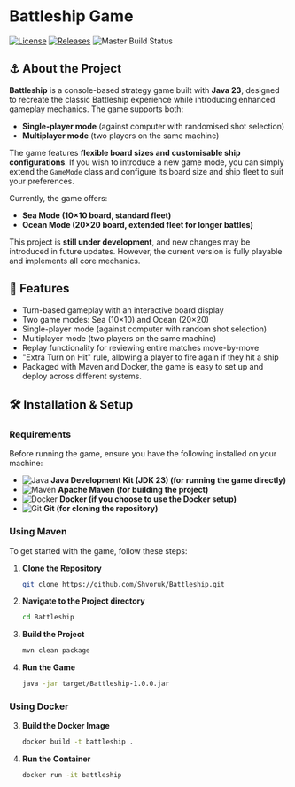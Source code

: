 # Battleship Game

[![License](https://img.shields.io/github/license/Shvoruk/Battleship.svg?style=rounde)](https://github.com/Shvoruk/Battleship/blob/master/LICENSE) 
[![Releases](https://img.shields.io/github/release/Shvoruk/Battleship/all.svg?include_prereleases&style=rounded)](https://github.com/Shvoruk/Battleship/releases) 
![Master Build Status](https://img.shields.io/github/actions/workflow/status/Shvoruk/Battleship/main.yml?branch=master)

## ⚓️ About the Project

**Battleship** is a console-based strategy game built with **Java 23**, designed to recreate the classic Battleship experience while introducing enhanced gameplay mechanics. The game supports both:
- **Single-player mode** (against computer with randomised shot selection)
- **Multiplayer mode** (two players on the same machine)

The game features **flexible board sizes and customisable ship configurations**. If you wish to introduce a new game mode, you can simply extend the `GameMode` class and configure its board size and ship fleet to suit your preferences.

Currently, the game offers:

- **Sea Mode (10×10 board, standard fleet)**
- **Ocean Mode (20×20 board, extended fleet for longer battles)**

This project is **still under development**, and new changes may be introduced in future updates. However, the current version is fully playable and implements all core mechanics.

## 🎣 Features

- Turn-based gameplay with an interactive board display
- Two game modes: Sea (10×10) and Ocean (20×20)
- Single-player mode (against computer with random shot selection)
- Multiplayer mode (two players on the same machine)
- Replay functionality for reviewing entire matches move-by-move
- "Extra Turn on Hit" rule, allowing a player to fire again if they hit a ship
- Packaged with Maven and Docker, the game is easy to set up and deploy across different systems.

## 🛠️ Installation & Setup

### Requirements

Before running the game, ensure you have the following installed on your machine:


- ![Java](https://img.shields.io/badge/Java-ED8B00?logo=openjdk&logoColor=white&style=flat) **Java Development Kit (JDK 23) (for running the game directly)**
- ![Maven](https://img.shields.io/badge/Maven-C71A36?logo=apachemaven&logoColor=white&style=flat) **Apache Maven (for building the project)**
- ![Docker](https://img.shields.io/badge/Docker-2496ED?logo=docker&logoColor=white&style=flat) **Docker (if you choose to use the Docker setup)**
- ![Git](https://img.shields.io/badge/Git-F05032?logo=git&logoColor=white&style=flat) **Git (for cloning the repository)**

### Using Maven

To get started with the game, follow these steps:

1. **Clone the Repository**
   ```sh
   git clone https://github.com/Shvoruk/Battleship.git
2. **Navigate to the Project directory**
   ```sh
   cd Battleship
3. **Build the Project**
   ```sh
   mvn clean package
4. **Run the Game**
   ```sh
   java -jar target/Battleship-1.0.0.jar

### Using Docker

3. **Build the Docker Image**
   ```sh
   docker build -t battleship .
4. **Run the Container**
   ```sh
   docker run -it battleship
